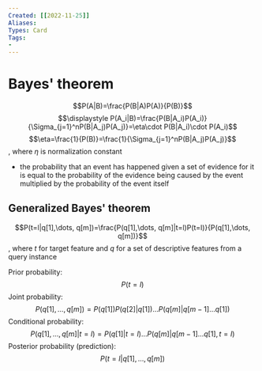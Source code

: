 ```yaml
---
Created: [[2022-11-25]]
Aliases: 
Types: Card
Tags: 
- 
---
```

# Bayes' theorem
$$P(A|B)=\frac{P(B|A)P(A)}{P(B)}$$
$$\displaystyle P(A_i|B)=\frac{P(B|A_i)P(A_i)}{\Sigma_{j=1}^nP(B|A_j)P(A_j)}=\eta\cdot P(B|A_i)\cdot P(A_i)$$
$$\eta=\frac{1}{P(B)}=\frac{1}{\Sigma_{j=1}^nP(B|A_j)P(A_j)}$$
, where $\eta$ is normalization constant
- the probability that an event has happened given a set of evidence for it is equal to the probability of the evidence being caused by the event multiplied by the probability of the event itself

## Generalized Bayes' theorem
$$P(t=l|q[1],\dots, q[m])=\frac{P(q[1],\dots, q[m]|t=l)P(t=l)}{P(q[1],\dots, q[m])}$$
, where $t$ for target feature and $q$ for a set of descriptive features from a query instance

Prior probability: 
$$P(t=l)$$
Joint probability: 
$$P(q[1],\dots, q[m])=P(q[1])P(q[2]|q[1])\dots P(q[m]|q[m-1]\dots q[1])$$
Conditional probability: 
$$P(q[1],\dots, q[m]|t=l)=P(q[1]|t=l)\dots P(q[m]|q[m-1]\dots q[1],t=l)$$
Posterior probability (prediction):
$$P(t=l|q[1],\dots, q[m])$$

